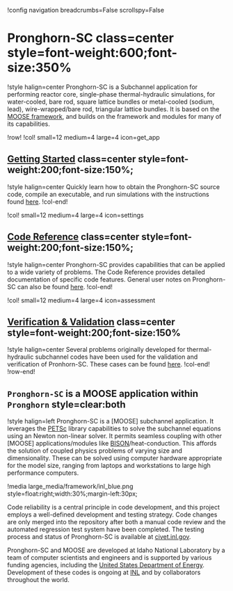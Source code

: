 !config navigation breadcrumbs=False scrollspy=False

# Pronghorn-SC class=center style=font-weight:600;font-size:350%

!style halign=center
Pronghorn-SC is a Subchannel application for performing reactor core, single-phase thermal-hydraulic
simulations, for water-cooled, bare rod, square lattice bundles or metal-cooled (sodium, lead), wire-wrapped/bare rod, triangular lattice bundles. It is based on the [MOOSE framework](https://mooseframework.inl.gov), and builds on the framework
and modules for many of its capabilities.

!row!
!col! small=12 medium=4 large=4 icon=get_app

## [Getting Started](getting_started/installation.md) class=center style=font-weight:200;font-size:150%;

!style halign=center
Quickly learn how to obtain the Pronghorn-SC source code, compile an executable, and
run simulations with the instructions found [here](getting_started/installation.md).
!col-end!

!col! small=12 medium=4 large=4 icon=settings

## [Code Reference](syntax/index.md) class=center style=font-weight:200;font-size:150%;

!style halign=center
Pronghorn-SC provides capabilities that can be applied to a wide variety of problems.
The Code Reference provides detailed documentation of specific code features.
General user notes on Pronghorn-SC can also be found [here](getting_started/user_notes.md).
!col-end!

!col! small=12 medium=4 large=4 icon=assessment

## [Verification & Validation](v&v/v&v-list.md) class=center style=font-weight:200;font-size:150%

!style halign=center
Several problems originally developed for thermal-hydraulic subchannel codes have been used for the
validation and verification of Pronhorn-SC. These cases can be found [here](v&v/v&v-list.md).
!col-end!
!row-end!

## `Pronghorn-SC` is a MOOSE application within `Pronghorn` style=clear:both

!style halign=left
Pronghorn-SC is a [MOOSE] subchannel application. It leverages the [PETSc](https://petsc.org/release/) library capabilities to solve the subchannel equations using an Newton non-linear solver. It permits seamless coupling with other [MOOSE] applications/modules like [BISON](https://mooseframework.inl.gov/bison/)/heat-conduction. This affords the solution of coupled physics problems of varying size and dimensionality. These can be solved using computer hardware appropriate for the model size, ranging from
laptops and workstations to large high performance computers.

!media large_media/framework/inl_blue.png style=float:right;width:30%;margin-left:30px;

Code reliability is a central principle in code development, and this project
employs a well-defined development and testing strategy.  Code changes are only
merged into the repository after both a manual code review and the automated
regression test system have been completed.  The testing process and status of
Pronghorn-SC is available at [civet.inl.gov](https://civet.inl.gov/repo/530/).

Pronghorn-SC and MOOSE are developed at Idaho National Laboratory by a team of
computer scientists and engineers and is supported by various funding agencies,
including the [United States Department of Energy](http://energy.gov).  Development
of these codes is ongoing at [INL](https://www.inl.gov) and by collaborators
throughout the world.
